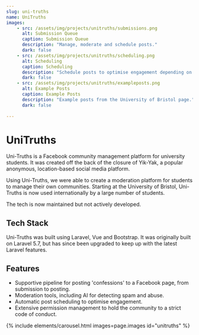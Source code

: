 ```yaml
---
slug: uni-truths
name: UniTruths
images:
    - src: /assets/img/projects/unitruths/submissions.png
      alt: Submission Queue
      caption: Submission Queue
      description: "Manage, moderate and schedule posts."
      dark: false
    - src: /assets/img/projects/unitruths/scheduling.png
      alt: Scheduling
      caption: Scheduling
      description: "Schedule posts to optimise engagement depending on the time of day."
      dark: false
    - src: /assets/img/projects/unitruths/exampleposts.png
      alt: Example Posts
      caption: Example Posts
      description: "Example posts from the University of Bristol page."
      dark: false
    
---
```


# UniTruths

Uni-Truths is a Facebook community management platform for university students. It was created off the back of the 
closure of Yik-Yak, a popular anonymous, location-based social media platform.

Using Uni-Truths, we were able to create a moderation platform for students to manage their own communities. 
Starting at the University of Bristol, Uni-Truths is now used internationally by a large number of students.

The tech is now maintained but not actively developed.

## Tech Stack

Uni-Truths was built using Laravel, Vue and Bootstrap. It was originally built on Laravel 5.7, but has since been 
upgraded to keep up with the latest Laravel features.

## Features

- Supportive pipeline for posting 'confessions' to a Facebook page, from submission to posting.
- Moderation tools, including AI for detecting spam and abuse.
- Automatic post scheduling to optimise engagement.
- Extensive permission management to hold the community to a strict code of conduct.

{% include elements/carousel.html images=page.images id="unitruths" %}
